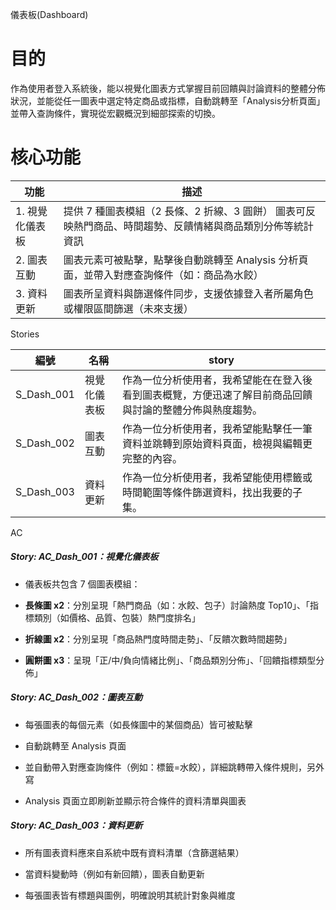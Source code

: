 儀表板(Dashboard)

# 目的

作為使用者登入系統後，能以視覺化圖表方式掌握目前回饋與討論資料的整體分佈狀況，並能從任一圖表中選定特定商品或指標，自動跳轉至「Analysis分析頁面」並帶入查詢條件，實現從宏觀概況到細部探索的切換。

# 核心功能

| 功能 | 描述 |
| ----- | ----- |
| 1\. 視覺化儀表板 | 提供 7 種圖表模組（2 長條、2 折線、3 圓餅） 圖表可反映熱門商品、時間趨勢、反饋情緒與商品類別分佈等統計資訊 |
| 2\. 圖表互動 | 圖表元素可被點擊，點擊後自動跳轉至 Analysis 分析頁面，並帶入對應查詢條件（如：商品為水餃） |
| 3\. 資料更新 | 圖表所呈資料與篩選條件同步，支援依據登入者所屬角色或權限區間篩選（未來支援） |

Stories

| 編號 | 名稱 | story |
| ----- | ----- | ----- |
| S\_Dash\_001 | 視覺化儀表板 | 作為一位分析使用者，我希望能在在登入後看到圖表概覽，方便迅速了解目前商品回饋與討論的整體分佈與熱度趨勢。 |
| S\_Dash\_002 | 圖表互動 | 作為一位分析使用者，我希望能點擊任一筆資料並跳轉到原始資料頁面，檢視與編輯更完整的內容。 |
| S\_Dash\_003 | 資料更新 | 作為一位分析使用者，我希望能使用標籤或時間範圍等條件篩選資料，找出我要的子集。 |

AC

##### **Story: AC\_Dash\_001：視覺化儀表板**

* 儀表板共包含 7 個圖表模組：

* **長條圖 x2**：分別呈現「熱門商品（如：水餃、包子）討論熱度 Top10」、「指標類別（如價格、品質、包裝）熱門度排名」

* **折線圖 x2**：分別呈現「商品熱門度時間走勢」、「反饋次數時間趨勢」

* **圓餅圖 x3**：呈現「正/中/負向情緒比例」、「商品類別分佈」、「回饋指標類型分佈」

##### **Story: AC\_Dash\_002：圖表互動**

* 每張圖表的每個元素（如長條圖中的某個商品）皆可被點擊

* 自動跳轉至 Analysis 頁面

* 並自動帶入對應查詢條件（例如：標籤=水餃），詳細跳轉帶入條件規則，另外寫

* Analysis 頁面立即刷新並顯示符合條件的資料清單與圖表

##### **Story: AC\_Dash\_003：資料更新**

* 所有圖表資料應來自系統中既有資料清單（含篩選結果）

* 當資料變動時（例如有新回饋），圖表自動更新

* 每張圖表皆有標題與圖例，明確說明其統計對象與維度  
    
  